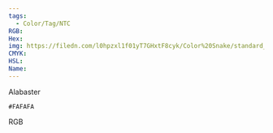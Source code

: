 ```yaml
---
tags:
  - Color/Tag/NTC
RGB:
Hex:
img: https://filedn.com/l0hpzxl1f01yT7GHxtF8cyk/Color%20Snake/standard_csv_to_svg/%23/FAFAFA.svg
CMYK:
HSL:
Name:
---
```

Alabaster
```palette
#FAFAFA
```
RGB
